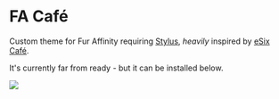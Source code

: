 # FA Café
Custom theme for Fur Affinity requiring <a href="https://add0n.com/stylus.html">Stylus</a>, *heavily* inspired by <a href="https://github.com/mandorinn/eSix-Cafe">eSix Café</a>.

It's currently far from ready - but it can be installed below.

<a href="https://github.com/AlyxAlyx/FA-Cafe/raw/main/FACafe.user.css"><img src="https://img.shields.io/badge/Install%20directly%20with-Stylus-116b59.svg?longCache=true&style=flat"></img></a>
